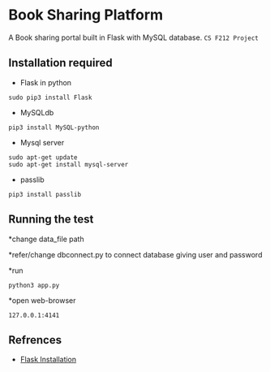 # Book Sharing Platform

A Book sharing portal built in Flask with MySQL database. 
`CS F212 Project`

## Installation required

* Flask in python 
```
sudo pip3 install Flask
```

* MySQLdb
```
pip3 install MySQL-python
```

* Mysql server
```
sudo apt-get update
sudo apt-get install mysql-server
```
* passlib
```
pip3 install passlib
```

## Running the test

*change data_file path

*refer/change dbconnect.py to connect database giving user and password

*run  
```
python3 app.py
```
*open web-browser
```
127.0.0.1:4141
```


## Refrences

* [Flask Installation](http://flask.pocoo.org/docs/0.12/installation/)

